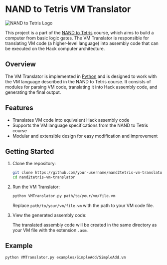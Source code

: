 # NAND to Tetris VM Translator

![NAND to Tetris Logo](link_to_logo.png)

This project is a part of the [NAND to Tetris](https://www.nand2tetris.org/) course, which aims to build a computer from basic logic gates. The VM Translator is responsible for translating VM code (a higher-level language) into assembly code that can be executed on the Hack computer architecture.

## Overview

The VM Translator is implemented in [Python](https://www.python.org/) and is designed to work with the VM language described in the NAND to Tetris course. It consists of modules for parsing VM code, translating it into Hack assembly code, and generating the final output.

## Features

- Translates VM code into equivalent Hack assembly code
- Supports the VM language specifications from the NAND to Tetris course
- Modular and extensible design for easy modification and improvement

## Getting Started

1. Clone the repository:

    ```bash
    git clone https://github.com/your-username/nand2tetris-vm-translator.git
    cd nand2tetris-vm-translator
    ```

2. Run the VM Translator:

    ```bash
    python VMTranslator.py path/to/your/vm/file.vm
    ```

    Replace `path/to/your/vm/file.vm` with the path to your VM code file.

3. View the generated assembly code:

    The translated assembly code will be created in the same directory as your VM file with the extension `.asm`.

## Example

```bash
python VMTranslator.py examples/SimpleAdd/SimpleAdd.vm
